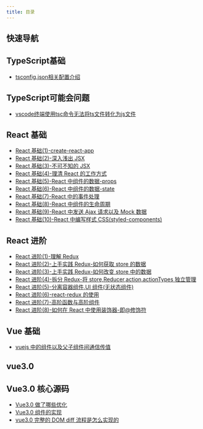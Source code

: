 ```yaml
---
title: 目录
---
```


## 快速导航

<TOC />

## TypeScript基础

- [tsconfig.json相关配置介绍](./tscconfig)

## TypeScript可能会问题

- [vscode终端使用tsc命令无法将ts文件转化为js文件](./tsc-programe-1)


## React 基础

- [React 基础(1)-create-react-app](./base-create-react-app)
- [React 基础(2)-深入浅出 JSX](./base-jsx-in-depth)
- [React 基础(3)-不可不知的 JSX](./base-the-indispensable-jsx)
- [React 基础(4)-理清 React 的工作方式](./base-clarify-react-works)
- [React 基础(5)-React 中组件的数据-props](./base-react-components-props)
- [React 基础(6)-React 中组件的数据-state](./base-react-components-state)
- [React 基础(7)-React 中的事件处理](./base-react-event-handle)
- [React 基础(8)-React 中组件的生命周期](./base-react-component-lifecycle)
- [React 基础(9)-React 中发送 Ajax 请求以及 Mock 数据](./base-send-ajax-mock)
- [React 基础(10)-React 中编写样式 CSS(styled-components)](./base-authoring-styled-components)

## React 进阶

- [React 进阶(1)-理解 Redux](./advance-understand-redux)
- [React 进阶(2)-上手实践 Redux-如何获取 store 的数据](./advance-getstore-data)
- [React 进阶(3)-上手实践 Redux-如何改变 store 中的数据](./advance-changestore-data)
- [React 进阶(4)-拆分 Redux-将 store,Reducer,action,actionTypes 独立管理](./advance-split-redux)
- [React 进阶(5)-分离容器组件,UI 组件(无状态组件)](./advance-container-components)
- [React 进阶(6)-react-redux 的使用](./base-react-components-props)
- [React 进阶(7)-高阶函数与高阶组件](./advance-highfun-and-component)
- [React 进阶(8)-如何在 React 中使用装饰器-即@修饰符](./advance-react-use-decorator)

## Vue 基础

- [vuejs 中的组件以及父子组件间通信传值](./vue-component-pass-value)

## vue3.0

<!-- - [vue3.0 基础](./base-vue3.0-1) -->

## Vue3.0 核心源码

- [Vue3.0 做了哪些优化](./advance-vue3.0-do-some-youhua)
- [Vue3.0 组件的实现](./advance-vue3.0-implem-component)
- [vue3.0 完整的 DOM diff 流程是怎么实现的](./advance-vue3.0-Whole-dom-diff-process-1)

<footer-FooterLink :isShareLink="true" :isDaShang="true" />
<footer-FeedBack />
